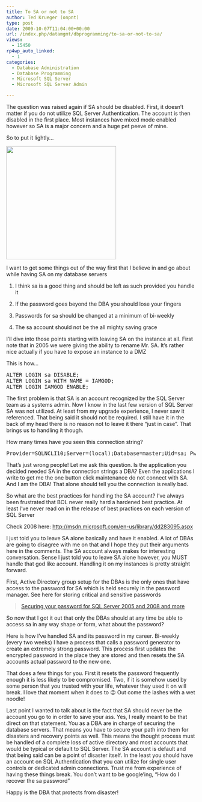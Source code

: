 ```yaml
---
title: To SA or not to SA
author: Ted Krueger (onpnt)
type: post
date: 2009-10-07T11:04:00+00:00
url: /index.php/datamgmt/dbprogramming/to-sa-or-not-to-sa/
views:
  - 15450
rp4wp_auto_linked:
  - 1
categories:
  - Database Administration
  - Database Programming
  - Microsoft SQL Server
  - Microsoft SQL Server Admin

---
```

The question was raised again if SA should be disabled. First, it doesn&#8217;t matter if you do not utilize SQL Server Authentication. The account is then disabled in the first place. Most instances have mixed mode enabled however so SA is a major concern and a huge pet peeve of mine.

So to put it lightly&#8230;

<div class="image_block">
  <img src="/wp-content/uploads/blogs/DataMgmt//NoEntry.gif" alt="" title="" width="292" height="301" />
</div>

I want to get some things out of the way first that I believe in and go about while having SA on my database servers

1. I think sa is a good thing and should be left as such provided you handle it
  
2. If the password goes beyond the DBA you should lose your fingers
  
3. Passwords for sa should be changed at a minimum of bi-weekly
  
4. The sa account should not be the all mighty saving grace

I’ll dive into those points starting with leaving SA on the instance at all. First note that in 2005 we were giving the ability to rename Mr. SA. It’s rather nice actually if you have to expose an instance to a DMZ

This is how…

<pre>ALTER LOGIN sa DISABLE;
ALTER LOGIN sa WITH NAME = IAMGOD;
ALTER LOGIN IAMGOD ENABLE;</pre>

The first problem is that SA is an account recognized by the SQL Server team as a systems admin. Now I know in the last few version of SQL Server SA was not utilized. At least from my upgrade experience, I never saw it referenced. That being said it should not be required. I still have it in the back of my head there is no reason not to leave it there “just in case”. That brings us to handling it though.

How many times have you seen this connection string?

<pre>Provider=SQLNCLI10;Server=(local);Database=master;Uid=sa; Pwd=youbloodyidiot;</pre>

That’s just wrong people! Let me ask this question. Is the application you decided needed SA in the connection strings a DBA? Even the applications I write to get me the one button click maintenance do not connect with SA. And I am the DBA! That alone should tell you the connection is really bad.

So what are the best practices for handling the SA account? I’ve always been frustrated that BOL never really hard a hardened best practice. At least I’ve never read on in the release of best practices on each version of SQL Server

Check 2008 here: http://msdn.microsoft.com/en-us/library/dd283095.aspx

I just told you to leave SA alone basically and have it enabled. A lot of DBAs are going to disagree with me on that and I hope they put their arguments here in the comments. The SA account always makes for interesting conversation. Sense I just told you to leave SA alone however, you MUST handle that god like account. Handling it on my instances is pretty straight forward. 

First, Active Directory group setup for the DBAs is the only ones that have access to the password for SA which is held securely in the password manager. See here for storing critical and sensitive passwords

<blockquote data-secret="AHCITsCkau" class="wp-embedded-content">
  <p>
    <a href="/index.php/datamgmt/datadesign/securing-you-password-for-sql-server-200/">Securing your password for SQL Server 2005 and 2008 and more</a>
  </p>
</blockquote>

<iframe class="wp-embedded-content" sandbox="allow-scripts" security="restricted" style="position: absolute; clip: rect(1px, 1px, 1px, 1px);" src="/index.php/datamgmt/datadesign/securing-you-password-for-sql-server-200/embed/#?secret=AHCITsCkau" data-secret="AHCITsCkau" width="500" height="282" title="&#8220;Securing your password for SQL Server 2005 and 2008 and more&#8221; &#8212; LessthanDot" frameborder="0" marginwidth="0" marginheight="0" scrolling="no"></iframe>

So now that I got it out that only the DBAs should at any time be able to access sa in any way shape or form, what about the password?

Here is how I’ve handled SA and its password in my career. Bi-weekly (every two weeks) I have a process that calls a password generator to create an extremely strong password. This process first updates the encrypted password in the place they are stored and then resets the SA accounts actual password to the new one. 

That does a few things for you. First it resets the password frequently enough it is less likely to be compromised. Two, if it is somehow used by some person that you trusted with your life, whatever they used it on will break. I love that moment when it does to 😉 Out come the lashes with a wet noodle!

Last point I wanted to talk about is the fact that SA should never be the account you go to in order to save your ass. Yes, I really meant to be that direct on that statement. You as a DBA are in charge of securing the database servers. That means you have to secure your path into them for disasters and recovery points as well. This means the thought process must be handled of a complete loss of active directory and most accounts that would be typical or default to SQL Server. The SA account is default and that being said can be a point of disaster itself. In the least you should have an account on SQL Authentication that you can utilize for single user controls or dedicated admin connections. Trust me from experience of having these things break. You don’t want to be google&#8217;ing, “How do I recover the sa password” 

Happy is the DBA that protects from disaster!